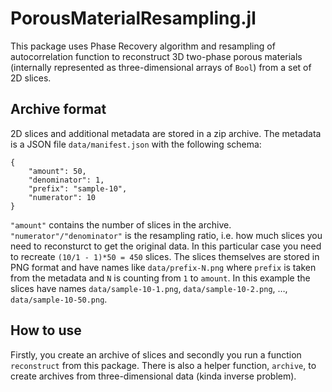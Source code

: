 # PorousMaterialResampling.jl

This package uses Phase Recovery algorithm and resampling of autocorrelation
function to reconstruct 3D two-phase porous materials (internally represented as
three-dimensional arrays of `Bool`) from a set of 2D slices.

## Archive format

2D slices and additional metadata are stored in a zip archive. The metadata is a
JSON file `data/manifest.json` with the following schema:

~~~~{.json}
{
    "amount": 50,
    "denominator": 1,
    "prefix": "sample-10",
    "numerator": 10
}
~~~~

`"amount"` contains the number of slices in the
archive. `"numerator"/"denominator"` is the resampling ratio, i.e. how much
slices you need to reconsturct to get the original data. In this particular
case you need to recreate `(10/1 - 1)*50 = 450` slices. The slices themselves
are stored in PNG format and have names like `data/prefix-N.png` where `prefix`
is taken from the metadata and `N` is counting from `1` to `amount`. In this
example the slices have names `data/sample-10-1.png`, `data/sample-10-2.png`, …,
`data/sample-10-50.png`.

## How to use

Firstly, you create an archive of slices and secondly you run a function
`reconstruct` from this package. There is also a helper function, `archive`, to
create archives from three-dimensional data (kinda inverse problem).
